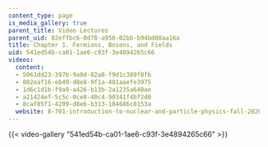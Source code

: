 ```yaml
---
content_type: page
is_media_gallery: true
parent_title: Video Lectures
parent_uid: 82effbc6-0d78-a950-02bb-b94bd88aa16a
title: Chapter 1. Fermions, Bosons, and Fields
uid: 541ed54b-ca01-1ae6-c93f-3e4894265c66
videos:
  content:
  - 5061dd23-397b-9a8d-82a8-f9d1c389f8fb
  - 802eaf16-eb49-d8e8-9f1a-401aaefe3975
  - 1d6c1d1b-f9a9-a426-b13b-2a1235a640ae
  - a21424ef-5c5c-0ce8-40c4-90341f4bf2d0
  - 8caf85f1-4209-d8e6-b313-184686c8153a
  website: 8-701-introduction-to-nuclear-and-particle-physics-fall-2020
---
```



{{< video-gallery "541ed54b-ca01-1ae6-c93f-3e4894265c66" >}}

